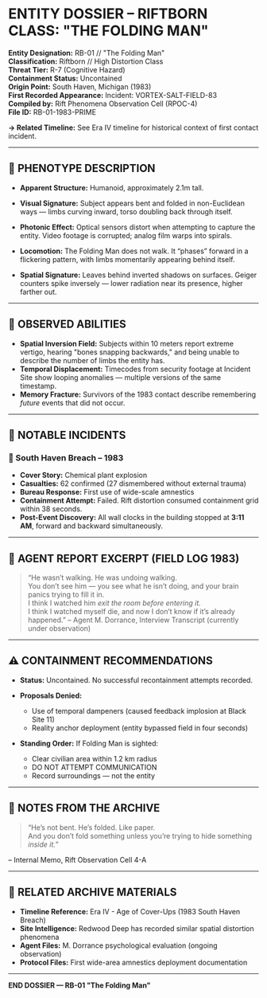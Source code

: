 # ENTITY DOSSIER – RIFTBORN CLASS: "THE FOLDING MAN"

**Entity Designation:** RB-01 // "The Folding Man"  
**Classification:** Riftborn // High Distortion Class  
**Threat Tier:** R-7 (Cognitive Hazard)  
**Containment Status:** Uncontained  
**Origin Point:** South Haven, Michigan (1983)  
**First Recorded Appearance:** Incident: VORTEX-SALT-FIELD-83  
**Compiled by:** Rift Phenomena Observation Cell (RPOC-4)  
**File ID:** RB-01-1983-PRIME

**→ Related Timeline:** See Era IV timeline for historical context of first contact incident.

---

## 🧬 PHENOTYPE DESCRIPTION

- **Apparent Structure:** Humanoid, approximately 2.1m tall.  
- **Visual Signature:** Subject appears bent and folded in non-Euclidean ways — limbs curving inward, torso doubling back through itself.  
- **Photonic Effect:** Optical sensors distort when attempting to capture the entity. Video footage is corrupted; analog film warps into spirals.

- **Locomotion:** The Folding Man does not walk. It “phases” forward in a flickering pattern, with limbs momentarily appearing behind itself.  
- **Spatial Signature:** Leaves behind inverted shadows on surfaces. Geiger counters spike inversely — lower radiation near its presence, higher farther out.

---

## 📡 OBSERVED ABILITIES

- **Spatial Inversion Field:** Subjects within 10 meters report extreme vertigo, hearing "bones snapping backwards," and being unable to describe the number of limbs the entity has.  
- **Temporal Displacement:** Timecodes from security footage at Incident Site show looping anomalies — multiple versions of the same timestamp.  
- **Memory Fracture:** Survivors of the 1983 contact describe remembering *future* events that did not occur.

---

## 📍 NOTABLE INCIDENTS

### 🧷 South Haven Breach – 1983  
- **Cover Story:** Chemical plant explosion  
- **Casualties:** 62 confirmed (27 dismembered without external trauma)  
- **Bureau Response:** First use of wide-scale amnestics  
- **Containment Attempt:** Failed. Rift distortion consumed containment grid within 38 seconds.  
- **Post-Event Discovery:** All wall clocks in the building stopped at **3:11 AM**, forward and backward simultaneously.

---

## 🧾 AGENT REPORT EXCERPT (FIELD LOG 1983)

> “He wasn’t walking. He was undoing walking.  
> You don’t see him — you see what he isn’t doing, and your brain panics trying to fill it in.  
> I think I watched him *exit the room before entering it.*  
> I think I watched myself die, and now I don’t know if it’s already happened.”
> – Agent M. Dorrance, Interview Transcript (currently under observation)

---

## ⚠️ CONTAINMENT RECOMMENDATIONS

- **Status:** Uncontained. No successful recontainment attempts recorded.  
- **Proposals Denied:**  
  - Use of temporal dampeners (caused feedback implosion at Black Site 11)  
  - Reality anchor deployment (entity bypassed field in four seconds)

- **Standing Order:** If Folding Man is sighted:
  - Clear civilian area within 1.2 km radius  
  - DO NOT ATTEMPT COMMUNICATION  
  - Record surroundings — not the entity

---

## 🔺 NOTES FROM THE ARCHIVE

> “He’s not bent. He’s folded. Like paper.  
> And you don’t fold something unless you’re trying to hide something *inside it.*”

– Internal Memo, Rift Observation Cell 4-A

---

## 📁 RELATED ARCHIVE MATERIALS

- **Timeline Reference:** Era IV - Age of Cover-Ups (1983 South Haven Breach)
- **Site Intelligence:** Redwood Deep has recorded similar spatial distortion phenomena
- **Agent Files:** M. Dorrance psychological evaluation (ongoing observation)
- **Protocol Files:** First wide-area amnestics deployment documentation

---

**END DOSSIER — RB-01 "The Folding Man"**
